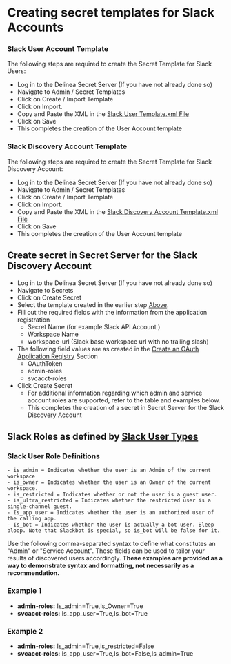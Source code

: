 # Creating secret templates for Slack Accounts 

### Slack User Account Template

The following steps are required to create the Secret Template for Slack Users:

- Log in to the Delinea Secret Server (If you have not already done so)
- Navigate to Admin / Secret Templates
- Click on Create / Import Template
- Click on Import.
- Copy and Paste the XML in the [Slack User Template.xml File](./Slack%20User%20Account.xml)
- Click on Save
- This completes the creation of the User Account template

### Slack Discovery Account Template

The following steps are required to create the Secret Template for Slack Discovery Account:

- Log in to the Delinea Secret Server (If you have not already done so)
- Navigate to Admin / Secret Templates
- Click on Create / Import Template
- Click on Import.
- Copy and Paste the XML in the [Slack Discovery Account Template.xml File](./Slack%20Discovery%20Credentials.xml)
- Click on Save
- This completes the creation of the User Account template


## Create secret in Secret Server for the Slack Discovery Account
 
- Log in to the Delinea Secret Server (If you have not already done so)
- Navigate to Secrets
- Click on Create Secret
- Select the template created in the earlier step [Above](#slack-discovery-account-template).
- Fill out the required fields with the information from the application registration
    - Secret Name (for example Slack API Account )
    - Workspace Name
    - workspace-url (Slack base workspace url with no trailing slash)
- The following field values are as created in the [Create an OAuth Application Registry](../Instructions.md/#create-an-oauth-application-registry) Section
    - OAuthToken
    - admin-roles
    - svcacct-roles
- Click Create Secret
  - For additional information regarding which admin and service account roles are supported, refer to the table and examples below.
  - This completes the creation of a secret in Secret Server for the Slack Discovery Account


## Slack Roles as defined by [Slack User Types](https://api.slack.com/types/user)
### Slack User Role Definitions
```
- is_admin = Indicates whether the user is an Admin of the current workspace
- is_owner = Indicates whether the user is an Owner of the current workspace.
- is_restricted = Indicates whether or not the user is a guest user.
- is_ultra_restricted = Indicates whether the restricted user is a single-channel guest.
- Is_app_user = Indicates whether the user is an authorized user of the calling app.
- Is_bot = Indicates whether the user is actually a bot user. Bleep bloop. Note that Slackbot is special, so is_bot will be false for it.
```
Use the following comma-separated syntax to define what constitutes an "Admin" or "Service Account". These fields can be used to tailor your results of discovered users accordingly. **These examples are provided as a way to demonstrate syntax and formatting, not necessarily as a recommendation.**
### Example 1
- **admin-roles:** Is_admin=True,Is_Owner=True
- **svcacct-roles:** Is_app_user=True,Is_bot=True
### Example 2
- **admin-roles:** Is_admin=True,is_restricted=False
- **svcacct-roles:** Is_app_user=True,Is_bot=False,Is_admin=True